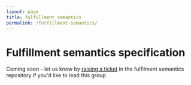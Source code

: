```yaml
---
layout: page
title: fulfillment semantics
permalink: /fulfillment-semantics/
---
```


# Fulfillment semantics specification

Coming soon - let us know by [raising a ticket](https://github.com/ausdigital/ausdigital-ship/issues) in the fulfilment semantics repository if you'd like to lead this group